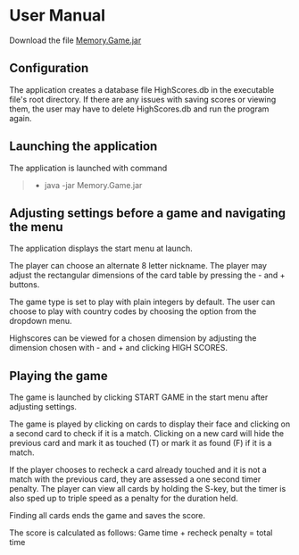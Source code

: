 # User Manual
Download the file [Memory.Game.jar](https://github.com/massamasa/otm-harjoitustyo/releases/tag/v1.0)

## Configuration
The application creates a database file HighScores.db in the executable file's root directory. 
If there are any issues with saving scores or viewing them, the user may have to delete HighScores.db and run the program again.

## Launching the application
The application is launched with command
> - java -jar Memory.Game.jar

## Adjusting settings before a game and navigating the menu
The application displays the start menu at launch. 

The player can choose an alternate 8 letter nickname.
The player may adjust the rectangular dimensions of the card table by pressing the - and + buttons.

The game type is set to play with plain integers by default. 
The user can choose to play with country codes by choosing the option from the dropdown menu.

Highscores can be viewed for a chosen dimension by adjusting the dimension chosen with - and + and clicking HIGH SCORES.

## Playing the game
The game is launched by clicking START GAME in the start menu after adjusting settings.

The game is played by clicking on cards to display their face and clicking on a second card to check if it is a match. 
Clicking on a new card will hide the previous card and mark it as touched (T) or mark it as found (F) if it is a match.

If the player chooses to recheck a card already touched and it is not a match with the previous card, they are assessed a one second timer penalty.
The player can view all cards by holding the S-key, but the timer is also sped up to triple speed as a penalty for the duration held.

Finding all cards ends the game and saves the score. 

The score is calculated as follows: Game time + recheck penalty = total time
